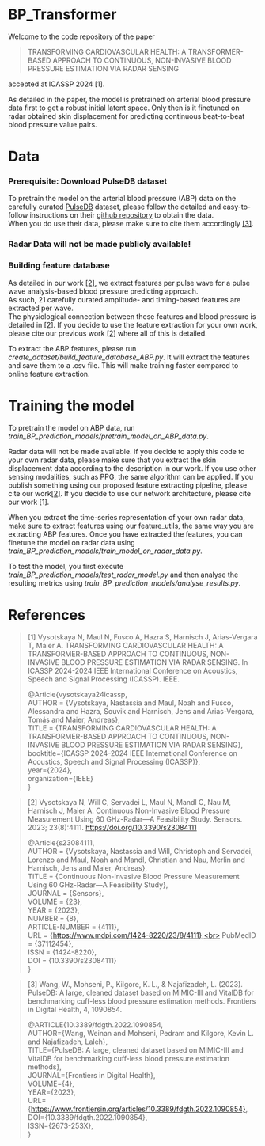 # BP_Transformer
Welcome to the code repository of the paper

> TRANSFORMING CARDIOVASCULAR HEALTH: A TRANSFORMER-BASED APPROACH TO CONTINUOUS, NON-INVASIVE BLOOD PRESSURE ESTIMATION VIA RADAR SENSING

accepted at ICASSP 2024 [1].

As detailed in the paper, the model is pretrained on arterial blood pressure data first to get a robust initial latent space.
Only then is it finetuned on radar obtained skin displacement for predicting continuous beat-to-beat blood pressure value pairs.

# Data
### Prerequisite: Download PulseDB dataset
To pretrain the model on the arterial blood pressure (ABP) data on the carefully curated [PulseDB](https://www.frontiersin.org/journals/digital-health/articles/10.3389/fdgth.2022.1090854/full) dataset,
please follow the detailed and easy-to-follow instructions on their [github repository](https://github.com/pulselabteam/PulseDB/) to obtain the data. <br>
When you do use their data, please make sure to cite them accordingly [[3]](https://www.frontiersin.org/journals/digital-health/articles/10.3389/fdgth.2022.1090854/full).

### Radar Data will not be made publicly available!


### Building feature database
As detailed in our work [[2]](https://www.mdpi.com/1424-8220/23/8/4111), we extract features per pulse wave for a pulse wave analysis-based blood pressure predicting approach.<br>
As such, 21 carefully curated amplitude- and timing-based features are extracted per wave. <br>
The physiological connection between these features and blood pressure is detailed in [[2]](https://www.mdpi.com/1424-8220/23/8/4111).
If you decide to use the feature extraction for your own work, please cite our previous work [[2]](https://www.mdpi.com/1424-8220/23/8/4111) where all of this is detailed.


To extract the ABP features, please run *create_dataset/build_feature_database_ABP.py*.
It will extract the features and save them to a .csv file. 
This will make training faster compared to online feature extraction.

# Training the model
To pretrain the model on ABP data, run *train_BP_prediction_models/pretrain_model_on_ABP_data.py*. 

Radar data will not be made available. If you decide to apply this code to your own radar data, please make sure that you extract the skin
displacement data according to the description in our work. If you use other sensing modalities, such as PPG, the same algorithm can be applied.
If you publish something using our proposed feature extracting pipeline, please cite our work[[2]](https://www.mdpi.com/1424-8220/23/8/4111).
If you decide to use our network architecture, please cite our work [1].

When you extract the time-series representation of your own radar data, make sure to extract features using our feature_utils, the same way you are extracting ABP features.
Once you have extracted the features, you can finetune the model on radar data using *train_BP_prediction_models/train_model_on_radar_data.py*.

To test the model, you first execute *train_BP_prediction_models/test_radar_model.py* and then analyse the resulting metrics using *train_BP_prediction_models/analyse_results.py*.

# References

> [1] Vysotskaya N, Maul N, Fusco A, Hazra S, Harnisch J, Arias-Vergara T, Maier A. TRANSFORMING CARDIOVASCULAR HEALTH: A TRANSFORMER-BASED APPROACH TO CONTINUOUS, NON-INVASIVE BLOOD PRESSURE ESTIMATION VIA RADAR SENSING. In ICASSP 2024-2024 IEEE International Conference on Acoustics, Speech and Signal Processing (ICASSP). IEEE.
> 
> @Article{vysotskaya24icassp,<br>
    AUTHOR = {Vysotskaya, Nastassia and Maul, Noah and Fusco, Alessandra and Hazra, Souvik and Harnisch, Jens and Arias-Vergara, Tomás and Maier, Andreas},<br>
    TITLE = {TRANSFORMING CARDIOVASCULAR HEALTH: A TRANSFORMER-BASED APPROACH TO CONTINUOUS, NON-INVASIVE BLOOD PRESSURE ESTIMATION VIA RADAR SENSING},<br>
    booktitle={ICASSP 2024-2024 IEEE International Conference on Acoustics, Speech and Signal Processing (ICASSP)},<br>
    year={2024},<br>
    organization={IEEE}<br>
}

> [2] Vysotskaya N, Will C, Servadei L, Maul N, Mandl C, Nau M, Harnisch J, Maier A. Continuous Non-Invasive Blood Pressure Measurement Using 60 GHz-Radar—A Feasibility Study. Sensors. 2023; 23(8):4111. https://doi.org/10.3390/s23084111
> 
> @Article{s23084111,<br>
    AUTHOR = {Vysotskaya, Nastassia and Will, Christoph and Servadei, Lorenzo and Maul, Noah and Mandl, Christian and Nau, Merlin and Harnisch, Jens and Maier, Andreas},<br>
    TITLE = {Continuous Non-Invasive Blood Pressure Measurement Using 60 GHz-Radar&mdash;A Feasibility Study},<br>
    JOURNAL = {Sensors},<br>
    VOLUME = {23},<br>
    YEAR = {2023},<br>
    NUMBER = {8},<br>
    ARTICLE-NUMBER = {4111},<br>
    URL = {https://www.mdpi.com/1424-8220/23/8/4111},<br>
    PubMedID = {37112454},<br>
    ISSN = {1424-8220},<br>
    DOI = {10.3390/s23084111}<br>
}


> [3] Wang, W., Mohseni, P., Kilgore, K. L., & Najafizadeh, L. (2023). PulseDB: A large, cleaned dataset based on MIMIC-III and VitalDB for benchmarking cuff-less blood pressure estimation methods. Frontiers in Digital Health, 4, 1090854.
> 
> @ARTICLE{10.3389/fdgth.2022.1090854,<br>
>   AUTHOR={Wang, Weinan and Mohseni, Pedram and Kilgore, Kevin L. and Najafizadeh, Laleh},<br>
>   TITLE={PulseDB: A large, cleaned dataset based on MIMIC-III and VitalDB for benchmarking cuff-less blood pressure estimation methods}, <br>
>   JOURNAL={Frontiers in Digital Health},<br>
>   VOLUME={4},<br>
>   YEAR={2023},<br>
>   URL={https://www.frontiersin.org/articles/10.3389/fdgth.2022.1090854}, <br>
>   DOI={10.3389/fdgth.2022.1090854}, <br>
>   ISSN={2673-253X},   
}